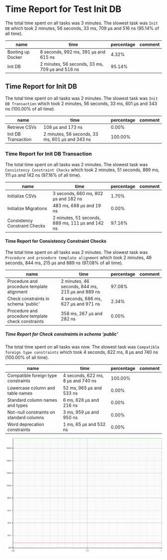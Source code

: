 # Time Report for Test Init DB

The total time spent on all tasks was 3 minutes.
The slowest task was `Init DB` which took 2 minutes, 56 seconds, 33 ms, 709 µs and 516 ns (95.14% of all time).

| name              | time                                            | percentage | comment |
|-------------------|-------------------------------------------------|------------|---------|
| Booting up Docker | 8 seconds, 992 ms, 391 µs and 615 ns            | 4.32%      |         |
| Init DB           | 2 minutes, 56 seconds, 33 ms, 709 µs and 516 ns | 95.14%     |         |

## Time Report for Init DB

The total time spent on all tasks was 2 minutes.
The slowest task was `Init DB Transaction` which took 2 minutes, 56 seconds, 33 ms, 601 µs and 343 ns (100.00% of all time).

| name                | time                                            | percentage | comment |
|---------------------|-------------------------------------------------|------------|---------|
| Retrieve CSVs       | 108 µs and 173 ns                               | 0.00%      |         |
| Init DB Transaction | 2 minutes, 56 seconds, 33 ms, 601 µs and 343 ns | 100.00%    |         |

### Time Report for Init DB Transaction

The total time spent on all tasks was 2 minutes.
The slowest task was `Consistency Constraint Checks` which took 2 minutes, 51 seconds, 889 ms, 111 µs and 142 ns (97.16% of all time).

| name                          | time                                             | percentage | comment |
|-------------------------------|--------------------------------------------------|------------|---------|
| Initialize CSVs               | 3 seconds, 660 ms, 802 µs and 182 ns             | 1.70%      |         |
| Initialize Migrations         | 483 ms, 688 µs and 19 ns                         | 0.00%      |         |
| Consistency Constraint Checks | 2 minutes, 51 seconds, 889 ms, 111 µs and 142 ns | 97.16%     |         |

#### Time Report for Consistency Constraint Checks

The total time spent on all tasks was 2 minutes.
The slowest task was `Procedure and procedure template alignment` which took 2 minutes, 46 seconds, 844 ms, 215 µs and 889 ns (97.08% of all time).

| name                                               | time                                             | percentage | comment |
|----------------------------------------------------|--------------------------------------------------|------------|---------|
| Procedure and procedure template alignment         | 2 minutes, 46 seconds, 844 ms, 215 µs and 889 ns | 97.08%     |         |
| Check constraints in schema 'public'               | 4 seconds, 686 ms, 627 µs and 971 ns             | 2.34%      |         |
| Procedure and procedure template check constraints | 358 ms, 267 µs and 282 ns                        | 0.00%      |         |

##### Time Report for Check constraints in schema 'public'

The total time spent on all tasks was now.
The slowest task was `Compatible foreign type constraints` which took 4 seconds, 622 ms, 8 µs and 740 ns (100.00% of all time).

| name                                     | time                               | percentage | comment |
|------------------------------------------|------------------------------------|------------|---------|
| Compatible foreign type constraints      | 4 seconds, 622 ms, 8 µs and 740 ns | 100.00%    |         |
| Lowercase column and table names         | 52 ms, 965 µs and 533 ns           | 0.00%      |         |
| Standard column names and types          | 6 ms, 628 µs and 216 ns            | 0.00%      |         |
| Not-null constraints on standard columns | 3 ms, 959 µs and 950 ns            | 0.00%      |         |
| Word deprecation constraints             | 1 ms, 65 µs and 532 ns             | 0.00%      |         |

![Plot](time_requirements_report.png)
